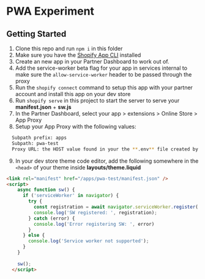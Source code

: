 # PWA Experiment

## Getting Started

1. Clone this repo and run `npm i` in this folder
2. Make sure you have the [Shopify App CLI](https://shopify.github.io/shopify-app-cli/getting-started/install/) installed
3. Create an new app in your Partner Dashboard to work out of.
4. Add the service-worker beta flag for your app in services internal to make sure the `allow-service-worker` header to be passed through the proxy
5. Run the `shopify connect` command to setup this app with your partner account and install this app on your dev store
6. Run `shopify serve` in this project to start the server to serve your **manifest.json** + **sw.js**
7. In the Partner Dashboard, select your app > extensions > Online Store > App Proxy
8. Setup your App Proxy with the following values:
```bash
  Subpath prefix: apps
  Subpath: pwa-test
  Proxy URL: the HOST value found in your the **.env** file created by `shopify connect`
```
9. In your dev store theme code editor, add the following somewhere in the `<head>` of your theme inside **layouts/theme.liquid**
```html
<link rel="manifest" href="/apps/pwa-test/manifest.json" />
<script>
    async function sw() {
      if ('serviceWorker' in navigator) {
        try {
          const registration = await navigator.serviceWorker.register('/apps/pwa-test/sw.js', {scope: '/'})
          console.log('SW registered: ', registration);
        } catch (error) {
          console.log('Error registering SW: ', error)
        }
      } else {
        console.log('Service worker not supported');
      }
    }
    
    sw();
  </script>
```

